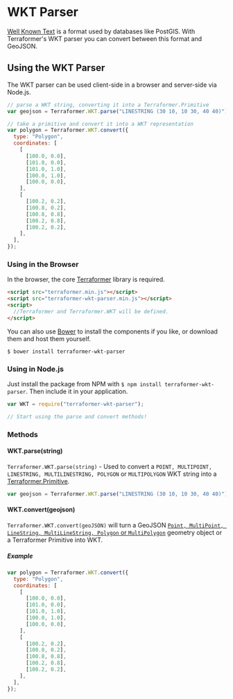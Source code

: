 # WKT Parser

<!-- table_of_contents -->

[Well Known Text](http://en.wikipedia.org/wiki/Well-known_text) is a format used by databases like PostGIS. With Terraformer's WKT parser you can convert between this format and GeoJSON.

## Using the WKT Parser

The WKT parser can be used client-side in a browser and server-side via Node.js.

```js
// parse a WKT string, converting it into a Terraformer.Primitive
var geojson = Terraformer.WKT.parse("LINESTRING (30 10, 10 30, 40 40)");

// take a primitive and convert it into a WKT representation
var polygon = Terraformer.WKT.convert({
  type: "Polygon",
  coordinates: [
    [
      [100.0, 0.0],
      [101.0, 0.0],
      [101.0, 1.0],
      [100.0, 1.0],
      [100.0, 0.0],
    ],
    [
      [100.2, 0.2],
      [100.8, 0.2],
      [100.8, 0.8],
      [100.2, 0.8],
      [100.2, 0.2],
    ],
  ],
});
```

### Using in the Browser

In the browser, the core [Terraformer](http://github.com/esri/terraformer) library is required.

```html
<script src="terraformer.min.js"></script>
<script src="terraformer-wkt-parser.min.js"></script>
<script>
  //Terraformer and Terraformer.WKT will be defined.
</script>
```

You can also use [Bower](http://bower.io/) to install the components if you like, or download them and host them yourself.

```
$ bower install terraformer-wkt-parser
```

### Using in Node.js

Just install the package from NPM with `$ npm install terraformer-wkt-parser`. Then include it in your application.

```js
var WKT = require("terraformer-wkt-parser");

// Start using the parse and convert methods!
```

### Methods

#### WKT.parse(string)

`Terraformer.WKT.parse(string)` - Used to convert a `POINT, MULTIPOINT, LINESTRING, MULTILINESTRING, POLYGON` or `MULTIPOLYGON` WKT string into a [Terraformer.Primitive](/core/#terraformerprimitive).

```js
var geojson = Terraformer.WKT.parse("LINESTRING (30 10, 10 30, 40 40)");
```

#### WKT.convert(geojson)

`Terraformer.WKT.convert(geoJSON)` will turn a GeoJSON [`Point, MultiPoint, LineString, MultiLineString, Polygon` or `MultiPolygon`](http://geojson.org/geojson-spec.html#geometry-objects) geometry object or a Terraformer Primitive into WKT.

##### Example

```js
var polygon = Terraformer.WKT.convert({
  type: "Polygon",
  coordinates: [
    [
      [100.0, 0.0],
      [101.0, 0.0],
      [101.0, 1.0],
      [100.0, 1.0],
      [100.0, 0.0],
    ],
    [
      [100.2, 0.2],
      [100.8, 0.2],
      [100.8, 0.8],
      [100.2, 0.8],
      [100.2, 0.2],
    ],
  ],
});
```

